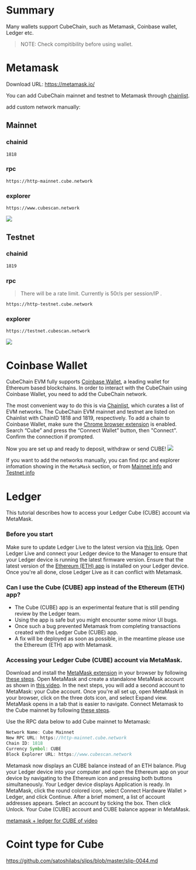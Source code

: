 # Summary

Many wallets support CubeChain, such as Metamask, Coinbase wallet, Ledger etc.

> NOTE: Check compitibility before using wallet.

# Metamask

Download URL: https://metamask.io/

You can add CubeChain mainnet and testnet to Metamask through [chainlist](https://chainlist.org/).

add custom network manually:

## Mainnet

### chainid
```
1818
```
### rpc

```
https://http-mainnet.cube.network

```

### explorer
```
https://www.cubescan.network
```

![](./images/metamask-mainnet-add-network-new2.jpg)

## Testnet

### chainid
```
1819
```
### rpc
> There will be a rate limit. Currently is 50r/s per session/IP .

```
https://http-testnet.cube.network
```
### explorer
```
https://testnet.cubescan.network
```

![](./images/metamask-testnet-add-network-new.jpg)


# Coinbase Wallet

CubeChain EVM fully supports [Coinbase Wallet](https://www.coinbase.com/wallet), a leading wallet for Ethereum based blockchains. In order to interact with the CubeChain using Coinbase Wallet, you need to add the CubeChain network.

The most convenient way to do this is via [Chainlist](https://chainlist.org/), which curates a list of EVM networks. The CubeChain EVM mainnet and testnet are listed on Chainlist with ChainID 1818 and 1819, respectively. To add a chain to Coinbase Wallet, make sure the [Chrome browser extension](https://www.coinbase.com/wallet/getting-started-extension) is enabled. Search “Cube” and press the “Connect Wallet” button, then "Connect". Confirm the connection if prompted. 

Now you are set up and ready to deposit, withdraw or send CUBE!
![](./images/coinbasewallet.png)

If you want to add the networks manually, you can find rpc and explorer infomation showing in the `MetaMask` section, or from [Mainnet info](mainnet.md) and [Testnet info](testnet.md)

# Ledger

This tutorial describes how to access your Ledger Cube (CUBE) account via MetaMask.

### Before you start

Make sure to update Ledger Live to the latest version via [this link][link].
Open Ledger Live and connect your Ledger device to the Manager to ensure that your Ledger device is running the latest firmware version.
Ensure that the latest version of the [Ethereum (ETH) app][app] is installed on your Ledger device.
Once you're all done, close Ledger Live as it can conflict with Metamask.

 [link]:https://www.ledger.com/ledger-live/download
 [app]:https://support.ledger.com/hc/en-us/articles/360009576554-Ethereum-ETH-?docs=true

### Can I use the Cube (CUBE) app instead of the Ethereum (ETH) app?

* The Cube (CUBE) app is an experimental feature that is still pending review by the Ledger team.
* Using the app is safe but you might encounter some minor UI bugs.
* Once such a bug prevented Metamask from completing transactions created with the Ledger Cube (CUBE) app.
* A fix will be deployed as soon as possible, in the meantime please use the Ethereum (ETH) app with Metamask.

### Accessing your Ledger Cube (CUBE) account via MetaMask.
Download and install the [MetaMask extension][mask] in your browser by following [these steps][steps].
Open MetaMask and create a standalone MetaMask account as shown in [this video][video].
 In the next steps, you will add a second account to MetaMask: your Cube account.
Once you're all set up, open MetaMask in your browser, click on the three dots icon, and select Expand view.
MetaMask opens in a tab that is easier to navigate.
Connect Metamask to the Cube mainnet by following [these steps][these_steps].

Use the RPC data below to add Cube mainnet to Metamask:
```javascript
Network Name: Cube Mainnet
New RPC URL: https://http-mainnet.cube.network
Chain ID: 1818
Currency Symbol: CUBE
Block Explorer URL: https://www.cubescan.network
```

 [mask]:https://metamask.io/download/
 [steps]:https://metamask.zendesk.com/hc/en-us/articles/360015489531-Getting-started-with-MetaMask
 [video]:https://www.youtube.com/watch?t=32&v=Af_lQ1zUnoM&feature=youtu.be
 [these_steps]:https://docs.cube.network/#/

Metamask now displays an CUBE balance instead of an ETH balance.
Plug your Ledger device into your computer and open the Ethereum app on your device by navigating to the Ethereum icon and pressing both buttons simultaneously.
Your Ledger device displays Application is ready.
In MetaMask, click the round colored icon, select Connect Hardware Wallet > Ledger, and click Continue.
After a brief moment, a list of account addresses appears.
Select an account by ticking the box. Then click Unlock.
Your Cube (CUBE) account and CUBE balance appear in MetaMask.

[metamask + ledger for CUBE of video][cube]

 [cube]:https://www.youtube.com/watch?v=jt7uReKce3E

# Coint type for Cube

https://github.com/satoshilabs/slips/blob/master/slip-0044.md